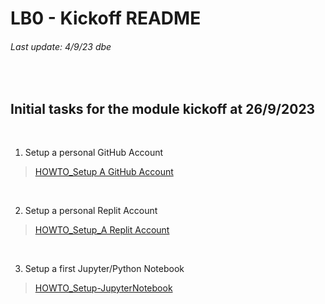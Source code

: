 # LB0 - Kickoff README
###### Last update: 4/9/23 dbe
</br>

## Initial tasks for the module kickoff at 26/9/2023
</br>

1. Setup a personal GitHub Account 

> [HOWTO_Setup A GitHub Account](https://github.com/sawubona-repo/KETE-HS23-WORK/blob/master/LB0-Kickoff/HOWTO_Setup-GitHub-Account.md)  
</br>  

2. Setup a personal Replit Account 

> [HOWTO_Setup_A Replit Account](https://github.com/sawubona-repo/KETE-HS23-WORK/blob/main/LB0-Kickoff/HOWTO_Setup_Replit_Account.md)  
</br>  

3. Setup a first Jupyter/Python Notebook 

> [HOWTO_Setup-JupyterNotebook](https://github.com/sawubona-repo/KETE-HS23-WORK/blob/master/LB0-Kickoff/HOWTO_Setup-JupyterNotebook.md)  
</br>  

</br>
